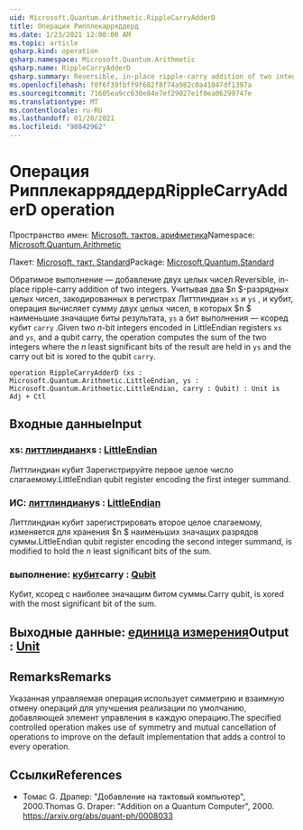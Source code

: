 ```yaml
---
uid: Microsoft.Quantum.Arithmetic.RippleCarryAdderD
title: Операция Рипплекарряддерд
ms.date: 1/23/2021 12:00:00 AM
ms.topic: article
qsharp.kind: operation
qsharp.namespace: Microsoft.Quantum.Arithmetic
qsharp.name: RippleCarryAdderD
qsharp.summary: Reversible, in-place ripple-carry addition of two integers. Given two $n$-bit integers encoded in LittleEndian registers `xs` and `ys`, and a qubit carry, the operation computes the sum of the two integers where the $n$ least significant bits of the result are held in `ys` and the carry out bit is xored to the qubit `carry`.
ms.openlocfilehash: f0f6f39fbff9f682f8f74a982c0a41847df1397a
ms.sourcegitcommit: 71605ea9cc630e84e7ef29027e1f0ea06299747e
ms.translationtype: MT
ms.contentlocale: ru-RU
ms.lasthandoff: 01/26/2021
ms.locfileid: "98842962"
---
```

# <a name="ripplecarryadderd-operation"></a><span data-ttu-id="33a21-102">Операция Рипплекарряддерд</span><span class="sxs-lookup"><span data-stu-id="33a21-102">RippleCarryAdderD operation</span></span>

<span data-ttu-id="33a21-103">Пространство имен: [Microsoft. тактов. арифметика](xref:Microsoft.Quantum.Arithmetic)</span><span class="sxs-lookup"><span data-stu-id="33a21-103">Namespace: [Microsoft.Quantum.Arithmetic](xref:Microsoft.Quantum.Arithmetic)</span></span>

<span data-ttu-id="33a21-104">Пакет: [Microsoft. такт. Standard](https://nuget.org/packages/Microsoft.Quantum.Standard)</span><span class="sxs-lookup"><span data-stu-id="33a21-104">Package: [Microsoft.Quantum.Standard](https://nuget.org/packages/Microsoft.Quantum.Standard)</span></span>


<span data-ttu-id="33a21-105">Обратимое выполнение — добавление двух целых чисел.</span><span class="sxs-lookup"><span data-stu-id="33a21-105">Reversible, in-place ripple-carry addition of two integers.</span></span>
<span data-ttu-id="33a21-106">Учитывая два $n $-разрядных целых чисел, закодированных в регистрах Литтлиндиан `xs` и `ys` , и кубит, операция вычисляет сумму двух целых чисел, в которых $n $ наименьшие значащие биты результата, `ys` а бит выполнения — ксоред кубит `carry` .</span><span class="sxs-lookup"><span data-stu-id="33a21-106">Given two $n$-bit integers encoded in LittleEndian registers `xs` and `ys`, and a qubit carry, the operation computes the sum of the two integers where the $n$ least significant bits of the result are held in `ys` and the carry out bit is xored to the qubit `carry`.</span></span>

```qsharp
operation RippleCarryAdderD (xs : Microsoft.Quantum.Arithmetic.LittleEndian, ys : Microsoft.Quantum.Arithmetic.LittleEndian, carry : Qubit) : Unit is Adj + Ctl
```


## <a name="input"></a><span data-ttu-id="33a21-107">Входные данные</span><span class="sxs-lookup"><span data-stu-id="33a21-107">Input</span></span>

### <a name="xs--littleendian"></a><span data-ttu-id="33a21-108">xs: [литтлиндиан](xref:Microsoft.Quantum.Arithmetic.LittleEndian)</span><span class="sxs-lookup"><span data-stu-id="33a21-108">xs : [LittleEndian](xref:Microsoft.Quantum.Arithmetic.LittleEndian)</span></span>

<span data-ttu-id="33a21-109">Литтлиндиан кубит Зарегистрируйте первое целое число слагаемому.</span><span class="sxs-lookup"><span data-stu-id="33a21-109">LittleEndian qubit register encoding the first integer summand.</span></span>


### <a name="ys--littleendian"></a><span data-ttu-id="33a21-110">ИС: [литтлиндиан](xref:Microsoft.Quantum.Arithmetic.LittleEndian)</span><span class="sxs-lookup"><span data-stu-id="33a21-110">ys : [LittleEndian](xref:Microsoft.Quantum.Arithmetic.LittleEndian)</span></span>

<span data-ttu-id="33a21-111">Литтлиндиан кубит зарегистрировать второе целое слагаемому, изменяется для хранения $n $ наименьших значащих разрядов суммы.</span><span class="sxs-lookup"><span data-stu-id="33a21-111">LittleEndian qubit register encoding the second integer summand, is modified to hold the $n$ least significant bits of the sum.</span></span>


### <a name="carry--qubit"></a><span data-ttu-id="33a21-112">выполнение: [кубит](xref:microsoft.quantum.lang-ref.qubit)</span><span class="sxs-lookup"><span data-stu-id="33a21-112">carry : [Qubit](xref:microsoft.quantum.lang-ref.qubit)</span></span>

<span data-ttu-id="33a21-113">Кубит, ксоред с наиболее значащим битом суммы.</span><span class="sxs-lookup"><span data-stu-id="33a21-113">Carry qubit, is xored with the most significant bit of the sum.</span></span>



## <a name="output--unit"></a><span data-ttu-id="33a21-114">Выходные данные: [единица измерения](xref:microsoft.quantum.lang-ref.unit)</span><span class="sxs-lookup"><span data-stu-id="33a21-114">Output : [Unit](xref:microsoft.quantum.lang-ref.unit)</span></span>



## <a name="remarks"></a><span data-ttu-id="33a21-115">Remarks</span><span class="sxs-lookup"><span data-stu-id="33a21-115">Remarks</span></span>

<span data-ttu-id="33a21-116">Указанная управляемая операция использует симметрию и взаимную отмену операций для улучшения реализации по умолчанию, добавляющей элемент управления в каждую операцию.</span><span class="sxs-lookup"><span data-stu-id="33a21-116">The specified controlled operation makes use of symmetry and mutual cancellation of operations to improve on the default implementation that adds a control to every operation.</span></span>

## <a name="references"></a><span data-ttu-id="33a21-117">Ссылки</span><span class="sxs-lookup"><span data-stu-id="33a21-117">References</span></span>

- <span data-ttu-id="33a21-118">Томас G. Драпер: "Добавление на тактовый компьютер", 2000.</span><span class="sxs-lookup"><span data-stu-id="33a21-118">Thomas G. Draper: "Addition on a Quantum Computer", 2000.</span></span>
  https://arxiv.org/abs/quant-ph/0008033